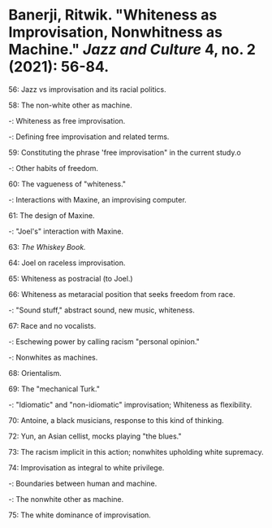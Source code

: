 # Banerji, Ritwik. "Whiteness as Improvisation, Nonwhitness as Machine." *Jazz and Culture* 4, no. 2 (2021): 56-84.  

56: Jazz vs improvisation and its racial politics.  

58: The non-white other as machine.  

-: Whiteness as free improvisation.  

-: Defining free improvisation and related terms.  

59: Constituting the phrase 'free improvisation" in the current study.o


-: Other habits of freedom.  

60: The vagueness of "whiteness."  

-: Interactions with Maxine, an improvising computer.  

61: The design of Maxine.

-: "Joel's" interaction with Maxine.  

63: *The Whiskey Book.*  

64: Joel on raceless improvisation.  

65: Whiteness as postracial (to Joel.)

66: Whiteness as metaracial position that seeks freedom from race.  

-: "Sound stuff," abstract sound, new music, whiteness.  

67: Race and no vocalists.  

-: Eschewing power by calling racism "personal opinion."  

-: Nonwhites as machines.  

68: Orientalism. 

69: The "mechanical Turk."  

-: "Idiomatic" and "non-idiomatic" improvisation; Whiteness as flexibility.  

70: Antoine, a black musicians, response to this kind of thinking.  

72: Yun, an Asian cellist, mocks playing "the blues."  

73: The racism implicit in this action; nonwhites upholding white supremacy.   


74: Improvisation as integral to white privilege.  

-: Boundaries between human and machine.  

-: The nonwhite other as machine.  

75: The white dominance of improvisation.  

